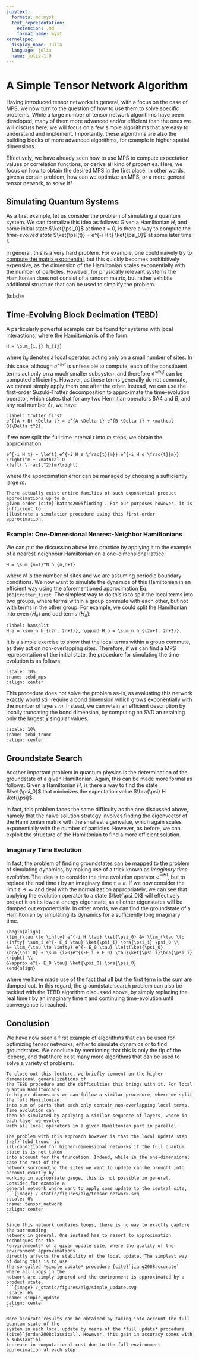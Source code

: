 ```yaml
---
jupytext:
  formats: md:myst
  text_representation:
    extension: .md
    format_name: myst
kernelspec:
  display_name: Julia
  language: julia
  name: julia-1.9
---
```


# A Simple Tensor Network Algorithm

Having introduced tensor networks in general, with a focus on the case of MPS, we now turn
to the question of how to use them to solve specific problems. While a large number of
tensor network algorithms have been developed, many of them more advanced and/or efficient
than the ones we will discuss here, we will focus on a few simple algorithms that are easy
to understand and implement. Importantly, these algorithms are also the building blocks of
more advanced algorithms, for example in higher spatial dimensions.

Effectively, we have already seen how to use MPS to compute expectation values or
correlation functions, or derive all kind of properties. Here, we focus on how to obtain the
desired MPS in the first place. In other words, given a certain problem, how can we optimize
an MPS, or a more general tensor network, to solve it?

## Simulating Quantum Systems

As a first example, let us consider the problem of simulating a quantum system. We can
formalize this idea as follows: Given a Hamiltonian $H$, and some initial state
$\ket{\psi_0}$ at time $t=0$, is there a way to compute the _time-evolved state_
$\ket{\psi(t)} = e^{-i H t} \ket{\psi_0}$ at some later time $t$.

In general, this is a very hard problem. For example, one could naively try to
[compute the matrix exponential](https://en.wikipedia.org/wiki/Matrix_exponential#Computing_the_matrix_exponential),
but this quickly becomes prohibitively expensive, as the dimension of the Hamiltonian scales
exponentially with the number of particles. However, for physically relevant systems the
Hamiltonian does not consist of a random matrix, but rather exhibits additional structure
that can be used to simplify the problem.

(tebd)=
## Time-Evolving Block Decimation (TEBD)

A particularly powerful example can be found for systems with local interactions, where the
Hamiltonian is of the form:

```{math}
H = \sum_{i,j} h_{ij}
```

where $h_{ij}$ denotes a local operator, acting only on a small number of sites. In this
case, although $e^{-i H t}$ is unfeasible to compute, each of the constituent terms act only
on a much smaller subsystem and therefore $e^{-ih_{ij}t}$ can be computed efficiently.
However, as these terms generally do not commute, we cannot simply apply them one after the
other. Instead, we can use the first-order Suzuki-Trotter decomposition to approximate the
time-evolution operator, which states that for any two Hermitian operators $A4 and $B$, and
any real number $\Delta t$, we have:

```{math}
:label: trotter_first
e^{(A + B) \Delta t} = e^{A \Delta t} e^{B \Delta t} + \mathcal O(\Delta t^2).
```

If we now split the full time interval $t$ into $m$ steps, we obtain the approximation

```{math}
e^{-i H t} = \left( e^{-i H_e \frac{t}{m}} e^{-i H_o \frac{t}{m}} \right)^m + \mathcal O
\left( \frac{t^2}{m}\right)
```

where the approximation error can be managed by choosing a sufficiently large $m$.

```{note}
There actually exist entire families of such exponential product approximations up to a
given order {cite}`hatano2005finding`. For our purposes however, it is sufficient to
illustrate a simulation procedure using this first-order approximation.
```

### Example: One-Dimensional Nearest-Neighbor Hamiltonians

We can put the discussion above into practice by applying it to the example of a nearest-neighbour Hamiltonian on a one-dimensional lattice:

```{math}
H = \sum_{n=1}^N h_{n,n+1}
```

where $N$ is the number of sites and we are assuming periodic boundary conditions. We now
want to simulate the dynamics of this Hamiltonian in an efficient way using the
aforementioned approximation Eq. {eq}`trotter_first`. The simplest way to do this is to
split the local terms into two groups, where terms within a group commute with each other,
but not with terms in the other group. For example, we could split the Hamiltonian into even
($H_e$) and odd terms ($H_o$):

```{math} 
:label: hamsplit
H_e = \sum_n h_{(2n, 2n+1)}, \qquad H_o = \sum_n h_{(2n+1, 2n+2)}.
```

It is a simple exercise to show that the local terms within a group commute, as they act on
non-overlapping sites. Therefore, if we can find a MPS representation of the initial state,
the procedure for simulating the time evolution is as follows:

```{image} /_static/figures/alg/tebd_mps.svg
:scale: 10%
:name: tebd_mps
:align: center
```

This procedure does not solve the problem as-is, as evaluating this network exactly would
still require a bond dimension which grows exponentially with the number of layers $m$.
Instead, we can retain an efficient description by locally truncating the bond dimension, by
computing an SVD an retaining only the largest $\chi$ singular values.

```{figure} /_static/figures/alg/tebd_trunc.svg
:scale: 10%
:name: tebd_trunc
:align: center
```

## Groundstate Search

Another important problem in quantum physics is the determination of the groundstate of a
given Hamiltonian. Again, this can be made more formal as follows: Given a Hamiltonian $H$,
is there a way to find the state $\ket{\psi_0}$ that minimizes the expectation value
$\bra{\psi} H \ket{\psi}$.

In fact, this problem faces the same difficulty as the one discussed above, namely that the
naive solution strategy involves finding the eigenvector of the Hamiltonian matrix with the
smallest eigenvalue, which again scales exponentially with the number of particles. However,
as before, we can exploit the structure of the Hamiltonian to find a more efficient
solution.

### Imaginary Time Evolution

In fact, the problem of finding groundstates can be mapped to the problem of simulating
dynamics, by making use of a trick known as _imaginary time evolution_. The idea is to
consider the time evolution operator $e^{-i H t}$, but to replace the real time $t$ by an
imaginary time $\tau = i t$. If we now consider the limit $\tau \to \infty$ and deal with
the normalization appropriately, we can see that applying the evolution operator to a state
$\ket{\psi_0}$ will effectively project it on its lowest energy eigenstate, as all other
eigenstates will be damped out exponentially. In other words, we can find the groundstate of
a Hamiltonian by simulating its dynamics for a sufficiently long imaginary time.

```{math}
\begin{align}
\lim_{\tau \to \infty} e^{-i H \tau} \ket{\psi_0} &= \lim_{\tau \to \infty} \sum_i e^{- E_i \tau} \ket{\psi_i} \bra{\psi_i} \psi_0 \\ 
&= \lim_{\tau \to \infty} e^{- E_0 \tau} \left(\ket{\psi_0} \bra{\psi_0} + \sum_{i>0}e^{(-E_i + E_0) \tau}\ket{\psi_i}\bra{\psi_i} \right) \\ 
&\approx e^{- E_0 \tau} \ket{\psi_0} \bra{\psi_0}
\end{align}
```

where we have made use of the fact that all but the first term in the sum are damped out. In
this regard, the groundstate search problem can also be tackled with the TEBD algorithm
discussed above, by simply replacing the real time $t$ by an imaginary time $\tau$ and
continuing time-evolution until convergence is reached.

## Conclusion

We have now seen a first example of algorithms that can be used for optimizing tensor
networks, either to simulate dynamics or to find groundstates. We conclude by mentioning
that this is only the tip of the iceberg, and that there exist many more algorithms that can
be used to solve a variety of problems.

````{admonition} Outlook
To close out this lecture, we briefly comment on the higher dimensional generalizations of
the TEBD procedure and the difficulties this brings with it. For local quantum Hamiltonians
in higher dimensions we can follow a similar procedure, where we split the full Hamiltonian
into sum of parts that each only contain non-overlapping local terms. Time evolution can
then be simulated by applying a similar sequence of layers, where in each layer we evolve
with all local operators in a given Hamiltonian part in parallel.

The problem with this approach however is that the local update step {ref}`tebd_trunc` is
ill-conditioned for higher-dimensional networks if the full quantum state is is not taken
into account for the truncation. Indeed, while in the one-dimensional case the rest of the
network surrounding the sites we want to update can be brought into account exactly by
working in appropriate gauge, this is not possible in general. Consider for example a
general network where want to apply some update to the central site,
```{image} /_static/figures/alg/tensor_network.svg
:scale: 6%
:name: tensor_network
:align: center
```

Since this network contains loops, there is no way to exactly capture the surrounding
network in general. One instead has to resort to approximation techniques for the
*environments* of a given update site, where the quality of the environment approximations
directly affects the stability of the local update. The simplest way of doing this is to use
the so-called *simple update* procedure {cite}`jiang2008accurate` where all loops in the
network are simply ignored and the environment is approximated by a product state,
```{image} /_static/figures/alg/simple_update.svg
:scale: 6%
:name: simple_update
:align: center
```

More accurate results can be obtained by taking into account the full quantum state of the
system in each local update by means of the *full update* procedure
{cite}`jordan2008classical`. However, this gain in accuracy comes with a substantial
increase in computational cost due to the full environment approximation at each step.
````